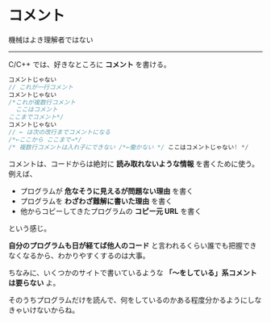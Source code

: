 # コメント

機械はよき理解者ではない

---

C/C++ では、好きなところに **コメント** を書ける。

```cpp
コメントじゃない
// これが一行コメント
コメントじゃない
/*これが複数行コメント
  ここはコメント
ここまでコメント*/
コメントじゃない
// ← は次の改行までコメントになる
/*←ここから ここまで→*/
/* 複数行コメントは入れ子にできない /*←働かない */ ここはコメントじゃない! */
```

コメントは、コードからは絶対に **読み取れないような情報** を書くために使う。例えば、

* プログラムが **危なそうに見えるが問題ない理由** を書く
* プログラムを **わざわざ難解に書いた理由** を書く
* 他からコピーしてきたプログラムの **コピー元 URL** を書く

という感じ。


**自分のプログラムも日が経てば他人のコード** と言われるくらい誰でも把握できなくなるから、わかりやすくするのは大事。


ちなみに、いくつかのサイトで書いているような **「〜をしている」系コメントは要らない** よ。

そのうちプログラムだけを読んで、何をしているのかある程度分かるようにしなきゃいけないからね。
